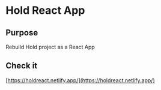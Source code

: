 # Hold React App

## Purpose

Rebuild Hold project as a React App

## Check it

[https://holdreact.netlify.app/](https://holdreact.netlify.app/)
